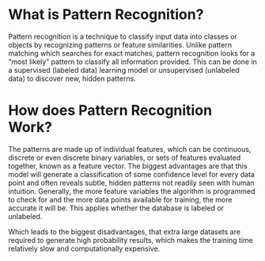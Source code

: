 # What is Pattern Recognition?

Pattern recognition is a technique to classify input data into classes or objects by recognizing patterns or feature similarities. Unlike pattern matching which searches for exact matches, pattern recognition looks for a “most likely” pattern to classify all information provided. This can be done in a supervised (labeled data) learning model or unsupervised (unlabeled data) to discover new, hidden patterns.

# How does Pattern Recognition Work?

The patterns are made up of individual features, which can be continuous, discrete or even discrete binary variables, or sets of features evaluated together, known as a feature vector. The biggest advantages are that this model will generate a classification of some confidence level for every data point and often reveals subtle, hidden patterns not readily seen with human intuition. Generally, the more feature variables the algorithm is programmed to check for and the more data points available for training, the more accurate it will be. This applies whether the database is labeled or unlabeled.

Which leads to the biggest disadvantages, that extra large datasets are required to generate high probability results, which makes the training time relatively slow and computationally expensive.
